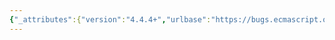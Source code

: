 ```yaml
---
{"_attributes":{"version":"4.4.4+","urlbase":"https://bugs.ecmascript.org/","maintainer":"dherman@mozilla.com"},"bug":{"bug_id":1578,"creation_ts":"2013-07-14 00:45:00 -0700","short_desc":"Add some tests for frozen arrays and non-extensible objects.","delta_ts":"2014-07-17 23:20:31 -0700","product":"Test262","component":"ECMA-262 Tests","version":"unspecified","rep_platform":"All","op_sys":"All","bug_status":"CONFIRMED","priority":"Normal","bug_severity":"enhancement","everconfirmed":true,"reporter":{"uid":"jasvir","name":"Jasvir Nagra"},"assigned_to":{"uid":"brterlso","name":"Brian Terlson"},"cc":["erights","sam.mikes"],"long_desc":[{"commentid":4387,"comment_count":0,"attachid":"67","who":{"uid":"jasvir","name":"Jasvir Nagra"},"bug_when":"2013-07-14 00:45:37 -0700","thetext":"Created attachment 67\nTests for frozen arrays and non-extensible objects\n\nAdds tests:\n* to S8.6.2 that non-extensible objects cannot be mutated using defineProperty.\n* to S15.4.4.6 that a frozen array cannot be modified by pop().\n\nPatch also uploaded to http://codereview.appspot.com/11249043 for easier review."},{"commentid":4388,"comment_count":1,"who":{"uid":"erights","name":"Mark Miller"},"bug_when":"2013-07-15 06:54:42 -0700","thetext":"LGTM. See my comments on the codereview site."},{"commentid":4389,"comment_count":2,"who":{"uid":"brterlso","name":"Brian Terlson"},"bug_when":"2013-07-15 10:41:46 -0700","thetext":"LGTM, although the location of the __proto__ tests is suspicious. Should the __proto__ tests be put into an AnnexB folder maybe?"},{"commentid":4390,"comment_count":3,"who":{"uid":"erights","name":"Mark Miller"},"bug_when":"2013-07-15 10:59:51 -0700","thetext":"(In reply to comment #2)\n> LGTM, although the location of the __proto__ tests is suspicious. Should the\n> __proto__ tests be put into an AnnexB folder maybe?\n\nAs of ES5 the existence of __proto__ is non-normative, so this would seem attractive. However, the requirement that non-extensible objects cannot have their [[Prototype]] mutated is normative. This test tests for a violation of that requirement, so I think it is in the right place."},{"commentid":4537,"comment_count":4,"who":{"uid":"brterlso","name":"Brian Terlson"},"bug_when":"2013-07-16 17:11:22 -0700","thetext":"Ok, I agree that makes sense Mark. In that case, please make these tests strict-mode only (add \"use strict\" directive, and there's also an @onlyStrict attribute). Non-strict assignment to non-extensible object shouldn't throw I believe."},{"commentid":4538,"comment_count":5,"who":{"uid":"erights","name":"Mark Miller"},"bug_when":"2013-07-16 17:19:59 -0700","thetext":"Good point about non-strict. Yes, these tests should be @onlyStrict."},{"commentid":9255,"comment_count":6,"who":{"uid":"sam.mikes","name":"Sam Mikes"},"bug_when":"2014-07-17 23:20:31 -0700","thetext":"As of 2014-Jul-18, these tests are not in test262.\n\nI would be willing to convert the patch into a github pull request."}],"attachment":[{"_attributes":{"isobsolete":"0","ispatch":"0"},"attachid":"67","date":"2013-07-14 00:45:00 -0700","delta_ts":"2013-07-14 00:45:37 -0700","desc":"Tests for frozen arrays and non-extensible objects","filename":"extensible-262.patch","type":"application/octet-stream","size":"5538","attacher":{"_attributes":{"name":"Jasvir Nagra"},"_text":"jasvir"},"data":{"_attributes":{"encoding":"base64"},"_text":"ZGlmZiAtciBkMDY3ZDJmMGNhMzAgdGVzdC9zdWl0ZS9jaDA4LzguNi84LjYuMi9TOC42LjJfQTgu\nanMKLS0tIGEvdGVzdC9zdWl0ZS9jaDA4LzguNi84LjYuMi9TOC42LjJfQTguanMJVGh1IEp1biAx\nMyAxMDowNzo0NSAyMDEzIC0wNDAwCisrKyAvZGV2L251bGwJVGh1IEphbiAwMSAwMDowMDowMCAx\nOTcwICswMDAwCkBAIC0xLDIyICswLDAgQEAKLS8vIENvcHlyaWdodCAyMDExIEdvb2dsZSBJbmMu\nICBBbGwgcmlnaHRzIHJlc2VydmVkLgotLy8gVGhpcyBjb2RlIGlzIGdvdmVybmVkIGJ5IHRoZSBC\nU0QgbGljZW5zZSBmb3VuZCBpbiB0aGUgTElDRU5TRSBmaWxlLgotCi0vKioKLSAqIEBwYXRoIGNo\nMDgvOC42LzguNi4yL1M4LjYuMl9BOC5qcwotICogQGRlc2NyaXB0aW9uIEl0IHNob3VsZCBub3Qg\nYmUgcG9zc2libGUgdG8gY2hhbmdlIHRoZSBbW1Byb3RvdHlwZV1dCi0gKiBvZiBhIG5vbi1leHRl\nbnNpYmxlIG9iamVjdAotICovCi0KLXZhciB4ID0gT2JqZWN0LnByZXZlbnRFeHRlbnNpb25zKHt9\nKTsKLXZhciB5ID0ge307Ci10cnkgewotICB4Ll9fcHJvdG9fXyA9IHk7Ci19IGNhdGNoIChlcnIp\nIHsKLSAgLy8gQXMgZmFyIGFzIHRoaXMgdGVzdCBpcyBjb25jZXJuZWQsIHdlIGFsbG93IHRoZSBh\nYm92ZSBhc3NpZ25tZW50Ci0gIC8vIHRvIGZhaWwuIFRoaXMgZmFpbHVyZSBkb2VzIHZpb2xhdGUg\ndGhlIHNwZWMgYW5kIHNob3VsZCBwcm9iYWJseQotICAvLyBiZSB0ZXN0ZWQgc2VwYXJhdGVseS4K\nLX0KLWlmIChPYmplY3QuZ2V0UHJvdG90eXBlT2YoeCkgIT09IE9iamVjdC5wcm90b3R5cGUpIHsK\nLSAgJEVSUk9SKCJQcm90b3R5cGUgb2Ygbm9uLWV4dGVuc2libGUgb2JqZWN0IG11dGF0ZWQiKTsK\nLX0KLQpkaWZmIC1yIGQwNjdkMmYwY2EzMCB0ZXN0L3N1aXRlL2NoMDgvOC42LzguNi4yL1M4LjYu\nMl9BOF9UMS5qcwotLS0gL2Rldi9udWxsCVRodSBKYW4gMDEgMDA6MDA6MDAgMTk3MCArMDAwMAor\nKysgYi90ZXN0L3N1aXRlL2NoMDgvOC42LzguNi4yL1M4LjYuMl9BOF9UMS5qcwlTdW4gSnVsIDE0\nIDAwOjQ0OjI5IDIwMTMgLTA3MDAKQEAgLTAsMCArMSw0NiBAQAorLy8gQ29weXJpZ2h0IDIwMTEg\nR29vZ2xlIEluYy4gIEFsbCByaWdodHMgcmVzZXJ2ZWQuCisvLyBUaGlzIGNvZGUgaXMgZ292ZXJu\nZWQgYnkgdGhlIEJTRCBsaWNlbnNlIGZvdW5kIGluIHRoZSBMSUNFTlNFIGZpbGUuCisKKy8qKgor\nICogQHBhdGggY2gwOC84LjYvOC42LjIvUzguNi4yX0E4X1QxLmpzCisgKiBAZGVzY3JpcHRpb24g\nSXQgc2hvdWxkIG5vdCBiZSBwb3NzaWJsZSB0byBjaGFuZ2UgdGhlIFtbUHJvdG90eXBlXV0KKyAq\nIG9mIGEgbm9uLWV4dGVuc2libGUgb2JqZWN0IGJ5IGRpcmVjdCBhc3NpZ25tZW50IHRvIF9fcHJv\ndG9fXy4KKyAqLworCit2YXIgeCA9IE9iamVjdC5wcmV2ZW50RXh0ZW5zaW9ucyh7fSk7Cit2YXIg\neSA9IHt9OwordmFyIHRocm93bkVycm9yID0gdW5kZWZpbmVkOwordHJ5IHsKKyAgeC5fX3Byb3Rv\nX18gPSB5OworfSBjYXRjaCAoZXJyKSB7CisgIHRocm93bkVycm9yID0gZXJyOworfQorCisvLy8v\nLy8vLy8vLy8vLy8vLy8vLy8vLy8vLy8vLy8vLy8vLy8vLy8vLy8vLy8vLy8vLy8vLy8vLy8vLy8v\nLy8vLy8vLy8vLy8vLy8vLy8KKy8vQ0hFQ0sjMQoraWYgKE9iamVjdC5nZXRQcm90b3R5cGVPZih4\nKSAhPT0gT2JqZWN0LnByb3RvdHlwZSkgeworICAkRVJST1IoIlByb3RvdHlwZSBvZiBub24tZXh0\nZW5zaWJsZSBvYmplY3QgbXV0YXRlZCIpOworfQorLy8KKy8vLy8vLy8vLy8vLy8vLy8vLy8vLy8v\nLy8vLy8vLy8vLy8vLy8vLy8vLy8vLy8vLy8vLy8vLy8vLy8vLy8vLy8vLy8vLy8vLy8vLy8vLwor\nCisvLy8vLy8vLy8vLy8vLy8vLy8vLy8vLy8vLy8vLy8vLy8vLy8vLy8vLy8vLy8vLy8vLy8vLy8v\nLy8vLy8vLy8vLy8vLy8vLy8vLy8vLy8KKy8vQ0hFQ0sjMgoraWYgKHZvaWQgMCA9PT0gdGhyb3du\nRXJyb3IpIHsKKyAgJEVSUk9SKCdNdXRhdGluZyBwcm90b3R5cGUgb2Ygbm9uLWV4dGVuc2libGUg\nb2JqZWN0IHdpdGggYXNzaWdubWVudCBkaWQgJworICAgICsgJ25vdCB0aHJvdyBhbiBlcnJvcicp\nOworfQorLy8KKy8vLy8vLy8vLy8vLy8vLy8vLy8vLy8vLy8vLy8vLy8vLy8vLy8vLy8vLy8vLy8v\nLy8vLy8vLy8vLy8vLy8vLy8vLy8vLy8vLy8vLy8vLworCisvLy8vLy8vLy8vLy8vLy8vLy8vLy8v\nLy8vLy8vLy8vLy8vLy8vLy8vLy8vLy8vLy8vLy8vLy8vLy8vLy8vLy8vLy8vLy8vLy8vLy8vLy8K\nKy8vQ0hFQ0sjMworaWYgKCEodGhyb3duRXJyb3IgaW5zdGFuY2VvZiBUeXBlRXJyb3IpKSB7Cisg\nICRFUlJPUignTXV0YXRpbmcgcHJvdG90eXBlIG9mIG5vbi1leHRlbnNpYmxlIG9iamVjdCB3aXRo\nIGFzc2lnbm1lbnQgdGhyZXcgJworICAgICsgJ2FuIHVudXN1YWwgZXJyb3InKTsKK30KKy8vCisv\nLy8vLy8vLy8vLy8vLy8vLy8vLy8vLy8vLy8vLy8vLy8vLy8vLy8vLy8vLy8vLy8vLy8vLy8vLy8v\nLy8vLy8vLy8vLy8vLy8vLy8vLy8KKworCisKZGlmZiAtciBkMDY3ZDJmMGNhMzAgdGVzdC9zdWl0\nZS9jaDA4LzguNi84LjYuMi9TOC42LjJfQThfVDIuanMKLS0tIC9kZXYvbnVsbAlUaHUgSmFuIDAx\nIDAwOjAwOjAwIDE5NzAgKzAwMDAKKysrIGIvdGVzdC9zdWl0ZS9jaDA4LzguNi84LjYuMi9TOC42\nLjJfQThfVDIuanMJU3VuIEp1bCAxNCAwMDo0NDoyOSAyMDEzIC0wNzAwCkBAIC0wLDAgKzEsNDUg\nQEAKKy8vIENvcHlyaWdodCAyMDEzIEdvb2dsZSBJbmMuICBBbGwgcmlnaHRzIHJlc2VydmVkLgor\nLy8gVGhpcyBjb2RlIGlzIGdvdmVybmVkIGJ5IHRoZSBCU0QgbGljZW5zZSBmb3VuZCBpbiB0aGUg\nTElDRU5TRSBmaWxlLgorCisvKioKKyAqIEBwYXRoIGNoMDgvOC42LzguNi4yL1M4LjYuMl9BOF9U\nMi5qcworICogQGRlc2NyaXB0aW9uIEl0IHNob3VsZCBub3QgYmUgcG9zc2libGUgdG8gY2hhbmdl\nIHRoZSBbW1Byb3RvdHlwZV1dCisgKiBvZiBhIG5vbi1leHRlbnNpYmxlIG9iamVjdCB1c2luZyBP\nYmplY3QuZGVmaW5lUHJvcGVydHkuCisgKi8KKwordmFyIHggPSBPYmplY3QucHJldmVudEV4dGVu\nc2lvbnMoe30pOwordmFyIHkgPSB7fTsKK3ZhciB0aHJvd25FcnJvciA9IHVuZGVmaW5lZDsKK3Ry\neSB7CisgIE9iamVjdC5kZWZpbmVQcm9wZXJ0eSh4LCAnX19wcm90b19fJywgeyB2YWx1ZTogeSB9\nKTsKK30gY2F0Y2ggKGVycikgeworICB0aHJvd25FcnJvciA9IGVycjsKK30KKworLy8vLy8vLy8v\nLy8vLy8vLy8vLy8vLy8vLy8vLy8vLy8vLy8vLy8vLy8vLy8vLy8vLy8vLy8vLy8vLy8vLy8vLy8v\nLy8vLy8vLy8vLy8vCisvL0NIRUNLIzEKK2lmIChPYmplY3QuZ2V0UHJvdG90eXBlT2YoeCkgIT09\nIE9iamVjdC5wcm90b3R5cGUpIHsKKyAgJEVSUk9SKCJQcm90b3R5cGUgb2Ygbm9uLWV4dGVuc2li\nbGUgb2JqZWN0IG11dGF0ZWQiKTsKK30KKy8vCisvLy8vLy8vLy8vLy8vLy8vLy8vLy8vLy8vLy8v\nLy8vLy8vLy8vLy8vLy8vLy8vLy8vLy8vLy8vLy8vLy8vLy8vLy8vLy8vLy8vLy8vLy8KKworLy8v\nLy8vLy8vLy8vLy8vLy8vLy8vLy8vLy8vLy8vLy8vLy8vLy8vLy8vLy8vLy8vLy8vLy8vLy8vLy8v\nLy8vLy8vLy8vLy8vLy8vLy8vCisvL0NIRUNLIzIKK2lmICgndW5kZWZpbmVkJyA9PT0gdHlwZW9m\nIHRocm93bkVycm9yKSB7CisgICRFUlJPUignTXV0YXRpbmcgcHJvdG90eXBlIG9mIG5vbi1leHRl\nbnNpYmxlIG9iamVjdCB3aXRoICcKKyAgICArICdPYmplY3QuZGVmaW5lUHJvcGVydHkgZGlkIG5v\ndCB0aHJvdyBhbiBlcnJvcicpOworfQorLy8KKy8vLy8vLy8vLy8vLy8vLy8vLy8vLy8vLy8vLy8v\nLy8vLy8vLy8vLy8vLy8vLy8vLy8vLy8vLy8vLy8vLy8vLy8vLy8vLy8vLy8vLy8vLworCisvLy8v\nLy8vLy8vLy8vLy8vLy8vLy8vLy8vLy8vLy8vLy8vLy8vLy8vLy8vLy8vLy8vLy8vLy8vLy8vLy8v\nLy8vLy8vLy8vLy8vLy8vLy8KKy8vQ0hFQ0sjMworaWYgKCEodGhyb3duRXJyb3IgaW5zdGFuY2Vv\nZiBUeXBlRXJyb3IpKSB7CisgICRFUlJPUignTXV0YXRpbmcgcHJvdG90eXBlIG9mIG5vbi1leHRl\nbnNpYmxlIG9iamVjdCB3aXRoICcKKyAgICArICdPYmplY3QuZGVmaW5lUHJvcGVydHkgdGhyZXcg\nYW4gdW51c3VhbCBlcnJvcicpOworfQorLy8KKy8vLy8vLy8vLy8vLy8vLy8vLy8vLy8vLy8vLy8v\nLy8vLy8vLy8vLy8vLy8vLy8vLy8vLy8vLy8vLy8vLy8vLy8vLy8vLy8vLy8vLy8vLworCisKZGlm\nZiAtciBkMDY3ZDJmMGNhMzAgdGVzdC9zdWl0ZS9jaDE1LzE1LjQvMTUuNC40LzE1LjQuNC42L1Mx\nNS40LjQuNl9BNl9UMS5qcwotLS0gL2Rldi9udWxsCVRodSBKYW4gMDEgMDA6MDA6MDAgMTk3MCAr\nMDAwMAorKysgYi90ZXN0L3N1aXRlL2NoMTUvMTUuNC8xNS40LjQvMTUuNC40LjYvUzE1LjQuNC42\nX0E2X1QxLmpzCVN1biBKdWwgMTQgMDA6NDQ6MjkgMjAxMyAtMDcwMApAQCAtMCwwICsxLDQxIEBA\nCisvLyBDb3B5cmlnaHQgMjAxMyBHb29nbGUgSW5jLiAgQWxsIHJpZ2h0cyByZXNlcnZlZC4KKy8v\nIFRoaXMgY29kZSBpcyBnb3Zlcm5lZCBieSB0aGUgQlNEIGxpY2Vuc2UgZm91bmQgaW4gdGhlIExJ\nQ0VOU0UgZmlsZS4KKworLyoqCisgKiBBcnJheS5wb3AoKSBvZiBhIGZyb3plbiBhcnJheSBzaG91\nbGQgbm90IG1vZGlmeSB0aGUgYXJyYXkuCisgKgorICogQHBhdGggY2gxNS8xNS40LzE1LjQuNC8x\nNS40LjQuNi9TMTUuNC40LjZfQTZfVDEuanMKKyAqIEBkZXNjcmlwdGlvbiBDYWxsIHRoZSBbW0Rl\nbGV0ZV1dIGludGVybmFsIG1ldGhvZCBvZiBPIHdpdGggYXJndW1lbnRzIGluZHgKKyAqIGFuZCB0\ncnVlIHdoaWNoIGluIHR1cm4gbXVzdCB0aHJvdyBhIFR5cGVFcnJvciBleGNlcHRpb24gaWYKKyAq\nIGRlc2MuW1tDb25maWd1cmFibGVdXSBpcyBmYWxzZS4KKyAqLworCit2YXIgb2JqID0gWzEsMl07\nCitPYmplY3QuZnJlZXplKG9iaik7Cit2YXIgdGhyb3dzRXJyb3IgPSBmYWxzZTsKK3RyeSB7Cisg\nIG9iai5wb3AoKTsKK30gY2F0Y2ggKGUpIHsKKyAgdGhyb3dzRXJyb3IgPSB0cnVlOworfQorCisv\nL0NIRUNLIzEKK2lmICghdGhyb3dzRXJyb3IpIHsKKyAgJEVSUk9SKCcjMDogQ2FsbGluZyBwb3Ao\nKSBvbiBhIGZyb3plbiBhcnJheSBkaWQgbm90IHRocm93IGFuIGVycm9yJyk7Cit9CisKKy8vQ0hF\nQ0sjMgoraWYgKG9iai5sZW5ndGggIT09IDIpIHsKKyAgJEVSUk9SKCcjMTogdmFyIG9iaiA9IFsx\nLDJdOyBPYmplY3QuZnJlZXplKG9iaik7IG9iai5wb3AoKTsgJworICAgICsgJ29iai5sZW5ndGgg\nPT09IDIuIEFjdHVhbDogJyArIChvYmoubGVuZ3RoKSk7Cit9CisvL0NIRUNLIzMKK2lmICh4WzBd\nICE9PSAxKSB7CisgICRFUlJPUignIzI6IHZhciBvYmogPSBbMSwyXTsgT2JqZWN0LmZyZWV6ZShv\nYmopOyBvYmoucG9wKCk7ICcKKyAgICArICdvYmpbMF0gPT09IDEuIEFjdHVhbDogJyArIChvYmpb\nMF0pKTsKK30KKy8vQ0hFQ0sjNAoraWYgKHhbMV0gIT09IDIpIHsKKyAgJEVSUk9SKCcjMzogdmFy\nIG9iaiA9IFsxLDJdOyBPYmplY3QuZnJlZXplKG9iaik7IG9iai5wb3AoKTsgJworICAgICsgJ29i\nalsxXSA9PT0gMi4gQWN0dWFsOiAnICsgKG9ialsxXSkpOworfQpcIE5vIG5ld2xpbmUgYXQgZW5k\nIG9mIGZpbGUK\n"}}]}}
---
```

